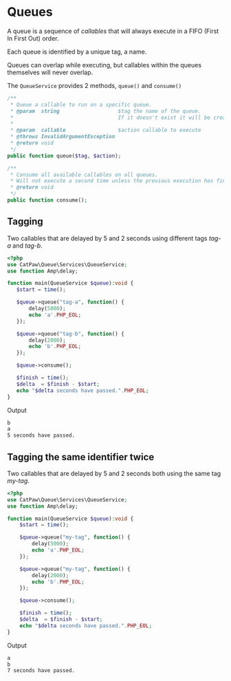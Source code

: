 # Queues

A queue is a sequence of _callables_ that will always execute in a FIFO (First In First Out) order.

Each queue is identified by a unique tag, a name.

Queues can overlap while executing, but callables within the queues themselves will never overlap.

The `QueueService` provides 2 methods, `queue()` and `consume()`

```php
/**
 * Queue a callable to run on a specific queue.
 * @param  string                   $tag the name of the queue.
 *                                  If it doesn't exist it will be created automatically.
 *
 * @param  callable                 $action callable to execute
 * @throws InvalidArgumentException
 * @return void
 */
public function queue($tag, $action);
```
```php
/**
 * Consume all available callables on all queues.
 * Will not execute a second time unless the previous execution has finished.
 * @return void
 */
public function consume();
```

## Tagging

Two callables that are delayed by 5 and 2 seconds using different tags _tag-a_ and _tag-b_.

 ```php
<?php
use CatPaw\Queue\Services\QueueService;
use function Amp\delay;

function main(QueueService $queue):void {
    $start = time();

    $queue->queue("tag-a", function() {
        delay(5000);
        echo 'a'.PHP_EOL;
    });

    $queue->queue("tag-b", function() {
        delay(2000);
        echo 'b'.PHP_EOL;
    });

    $queue->consume();

    $finish = time();
    $delta  = $finish - $start;
    echo "$delta seconds have passed.".PHP_EOL;
}
 ```

Output
```bash
b
a
5 seconds have passed.
```

## Tagging the same identifier twice

Two callables that are delayed by 5 and 2 seconds both using the same tag _my-tag_.

```php
<?php
use CatPaw\Queue\Services\QueueService;
use function Amp\delay;

function main(QueueService $queue):void {
    $start = time();

    $queue->queue("my-tag", function() {
        delay(5000);
        echo 'a'.PHP_EOL;
    });

    $queue->queue("my-tag", function() {
        delay(2000);
        echo 'b'.PHP_EOL;
    });

    $queue->consume();

    $finish = time();
    $delta  = $finish - $start;
    echo "$delta seconds have passed.".PHP_EOL;
}
```

Output
```bash
a
b
7 seconds have passed.
```
